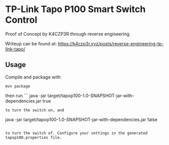# TP-Link Tapo P100 Smart Switch Control

Proof of Concept by K4CZP3R through reverse engineering. 

Writeup can be found at: https://k4czp3r.xyz/posts/reverse-engineering-tp-link-tapo/

## Usage

Compile and package with 

```
mvn package
```

then run ```
java -jar target/tapop100-1.0-SNAPSHOT-jar-with-dependencies.jar true
```
to turn the switch on, and 
```
java -jar target/tapop100-1.0-SNAPSHOT-jar-with-dependencies.jar false
```

to turn the switch of. Configure your settings in the generated tapop100.properties file. 

